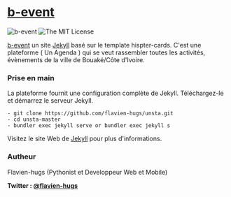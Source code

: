 # [b-event](https://flavien-hugs.github.io/b-event/)&nbsp;

![[b-event](https://flavien-hugs.github.io/b-event/)](https://img.shields.io/badge/unsta-live--demo-orange.svg?style=flat)
![The MIT License](http://img.shields.io/badge/License-MIT-green.svg?style=flat)

[b-event](https://flavien-hugs.github.io/b-event/) un site [Jekyll](http://jekyllrb.com/) basé sur le template hispter-cards. C'est une plateforme ( Un Agenda ) qui se veut rassembler toutes les activités, évènements de la ville de Bouaké/Côte d'Ivoire.

### Prise en main

La plateforme fournit une configuration complète de Jekyll. Téléchargez-le et démarrez le serveur Jekyll.

    - git clone https://github.com/flavien-hugs/unsta.git
    - cd unsta-master
    - bundler exec jekyll serve or bundler exec jekyll s

Visitez le site Web de [Jekyll](http://jekyllrb.com/) pour plus d'informations.

### Autheur
Flavien-hugs (Pythonist et Developpeur Web et Mobile)

**Twitter : [@flavien-hugs](https://twitter.com/flavien_hugs)**
